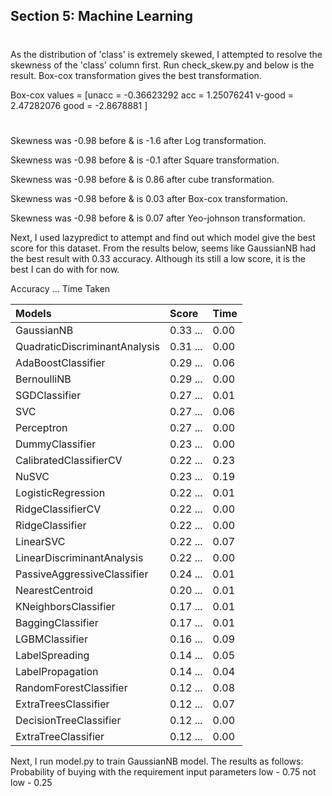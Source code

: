 ## Section 5: Machine Learning

#
As the distribution of 'class' is extremely skewed, I attempted to resolve the skewness of the 'class' column first. 
Run check_skew.py and below is the result. Box-cox transformation gives the best transformation.

Box-cox values = [unacc = -0.36623292  acc = 1.25076241 v-good = 2.47282076 good = -2.8678881 ]
#
Skewness was -0.98 before & is -1.6 after Log transformation.

Skewness was -0.98 before & is -0.1 after Square transformation.

Skewness was -0.98 before & is 0.86 after cube transformation.

Skewness was -0.98 before & is 0.03 after Box-cox transformation.

Skewness was -0.98 before & is 0.07 after Yeo-johnson transformation.


Next, I used lazypredict to attempt and find out which model give the best score for this dataset.
From the results below, seems like GaussianNB had the best result with 0.33 accuracy. Although its still a low score, it is the best I can do with for now.

 Accuracy  ...  Time Taken
 
|Models                             |Score            |Time| 
|:----------------------------------|:----------------|:---|      
|GaussianNB                         |0.33  ...        |0.00|
|QuadraticDiscriminantAnalysis      |0.31  ...        |0.00|
|AdaBoostClassifier                 |0.29  ...        |0.06|
|BernoulliNB                        |0.29  ...        |0.00|
|SGDClassifier                      |0.27  ...        |0.01|
|SVC                                |0.27  ...        |0.06|
|Perceptron                         |0.27  ...        |0.00|
|DummyClassifier                    |0.23  ...        |0.00|
|CalibratedClassifierCV             |0.22  ...        |0.23|
|NuSVC                              |0.23  ...        |0.19|
|LogisticRegression                 |0.22  ...        |0.01|
|RidgeClassifierCV                  |0.22  ...        |0.00|
|RidgeClassifier                    |0.22  ...        |0.00|
|LinearSVC                          |0.22  ...        |0.07|
|LinearDiscriminantAnalysis         |0.22  ...        |0.00|
|PassiveAggressiveClassifier        |0.24  ...        |0.01|
|NearestCentroid                    |0.20  ...        |0.01|
|KNeighborsClassifier               |0.17  ...        |0.01|
|BaggingClassifier                  |0.17  ...        |0.01|
|LGBMClassifier                     |0.16  ...        |0.09|
|LabelSpreading                     |0.14  ...        |0.05|
|LabelPropagation                   |0.14  ...        |0.04|
|RandomForestClassifier             |0.12  ...        |0.08|
|ExtraTreesClassifier               |0.12  ...        |0.07|
|DecisionTreeClassifier             |0.12  ...        |0.00|
|ExtraTreeClassifier                |0.12  ...        |0.00|

Next, I run model.py to train GaussianNB model.
The results as follows:
Probability of buying with the requirement input parameters
low - 0.75
not low - 0.25
